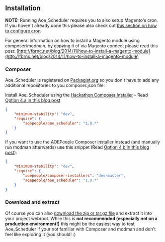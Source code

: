 ## Installation

**NOTE:** Running Aoe_Scheduler requires you to also setup Magento's cron. If you haven't already done this please also check out [this section on how to configure cron](cron-configuration.md)

For general information on how to install a Magento module using composer/modman, by copying it of via Magento connect please read this post: 
[http://fbrnc.net/blog/2014/11/how-to-install-a-magento-module](http://fbrnc.net/blog/2014/11/how-to-install-a-magento-module)

### Composer

Aoe_Scheduler is registered on [Packagist.org](https://packagist.org/packages/aoepeople/aoe_scheduler) so you don't have to add any additional repositories to you composer.json file:

Install Aoe_Scheduler using the [Hackathon Composer Installer](https://github.com/magento-hackathon/magento-composer-installer) - Read [Option 4.a in this blog post](http://fbrnc.net/blog/2014/11/how-to-install-a-magento-module)

```json
{
    "minimum-stability": "dev",
    "require": {
        "aoepeople/aoe_scheduler": "1.0.*"
    }
}
```

If you want to use the AOEPeople Composer installer instead (and manually run modman afterwards) use this snippet (Read [Option 4.b in this blog post](http://fbrnc.net/blog/2014/11/how-to-install-a-magento-module)):

```json
{
    "minimum-stability": "dev",
    "require": {
        "aoepeople/composer-installers": "dev-master",
        "aoepeople/aoe_scheduler": "1.0.*"
    }
}
```

### Download and extract

Of course you can also [download the zip or tar.gz file](https://github.com/AOEpeople/Aoe_Scheduler/releases) and extract it into your project webroot. While this is **not recommended (especially not on a production environment!)** this might be the easiest way to test Aoe_Scheduler if your not familiar with Composer and modman and don't feel like exploring it (you should! :) 

